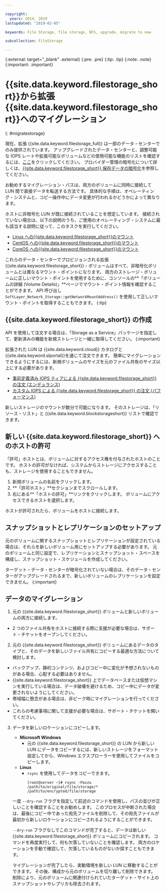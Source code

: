 ```yaml
---

copyright:
  years: 2014, 2019
lastupdated: "2019-02-05"

keywords: File Storage, file storage, NFS, upgrade, migrate to new

subcollection: FileStorage

---
```

{:external: target="_blank" .external}
{:pre: .pre}
{:tip: .tip}
{:note: .note}
{:important: .important}

# {{site.data.keyword.filestorage_short}}から拡張{{site.data.keyword.filestorage_short}}へのマイグレーション
{: #migratestorage}

現在、拡張 {{site.data.keyword.filestorage_full}} は一部のデータ・センターでのみ提供されています。 アップグレードされたデータ・センターと、調整可能な IOPS レートや拡張可能なボリュームなどの使用可能な機能のリストを確認するには、[ここ](/docs/infrastructure/FileStorage?topic=FileStorage-news)をクリックしてください。 プロバイダー管理の暗号化について詳しくは、[{{site.data.keyword.filestorage_short}} 保存データの暗号化](/docs/infrastructure/FileStorage?topic=FileStorage-encryption)を参照してください。

お勧めするマイグレーション・パスは、両方のボリュームに同時に接続して LUN 間で直接データを転送する方法です。 具体的な手順は、オペレーティング・システムと、コピー操作中にデータ変更が行われるかどうかによって異なります。

ホストに非暗号化 LUN が既に接続されていることを想定しています。 接続されていない場合は、以下の説明のうち、ご使用のオペレーティング・システムに最も該当する説明に従って、このタスクを実行してください。

- [Linux への{{site.data.keyword.filestorage_short}}のマウント](/docs/infrastructure/FileStorage?topic=FileStorage-mountingLinux)
- [CentOS への{{site.data.keyword.filestorage_short}}のマウント](/docs/infrastructure/FileStorage?topic=FileStorage-mountingCentOS)
- [CoreOS への{{site.data.keyword.filestorage_short}}のマウント](/docs/infrastructure/FileStorage?topic=FileStorage-mountingCoreOS)

これらのデータ・センターでプロビジョンされる拡張{{site.data.keyword.filestorage_short}}・ボリュームはすべて、非暗号化ボリュームとは異なるマウント・ポイントになります。 両方のストレージ・ボリュームに正しいマウント・ポイントを使用するために、コンソールの**「ボリュームの詳細 (Volume Details)」**ページでマウント・ポイント情報を確認することができます。 API 呼び出し `SoftLayer_Network_Storage::getNetworkMountAddress()` を使用して正しいマウント・ポイントを取得することもできます。
{:tip}


## {{site.data.keyword.filestorage_short}} の作成

API を使用して注文する場合は、「Storage as a Service」パッケージを指定して、更新済みの機能を新規ストレージと一緒に取得してください。
{:important}

拡張された LUN は {{site.data.keyword.cloud}} カタログと {{site.data.keyword.slportal}}を通じて注文できます。 簡単にマイグレーションできるようにするには、新規ボリュームのサイズを元のファイル共有のサイズ以上にする必要があります。

- [事前定義済み IOPS ティアによる {{site.data.keyword.filestorage_short}} の注文 (エンデュランス)](/docs/infrastructure/FileStorage?topic=FileStorage-orderingConsole#endurance)
- [カスタム IOPS による {{site.data.keyword.filestorage_short}} の注文 (パフォーマンス)](/docs/infrastructure/FileStorage?topic=FileStorage-orderingConsole#performance)

新しいストレージのマウントが数分で可能になります。 そのストレージは、「リソース・リスト」と {{site.data.keyword.blockstorageshort}} リストで確認できます。


## 新しい {{site.data.keyword.filestorage_short}} へのホストの許可

「許可」ホストとは、ボリュームに対するアクセス権を付与されたホストのことです。 ホストの許可がなければ、システムからストレージにアクセスすることも、ストレージを使用することもできません。

1. 新規ボリュームの名前をクリックします。
2. **「許可ホスト」**セクションまでスクロールします。
3. 右にある**「ホストの許可」**リンクをクリックします。 ボリュームにアクセスできるホストを選択します。

ホストが許可されたら、ボリュームをホストに接続します。


## スナップショットとレプリケーションのセットアップ

元のボリュームに関するスナップショットとレプリケーションが設定されている場合は、それらを新しいボリューム用にセットアップする必要があります。 元のボリュームと同じ設定で、レプリケーションとスナップショット・スペースを構成し、スナップショット・スケジュールを作成してください。

ターゲット・データ・センターが暗号化されていない場合は、そのデータ・センターがアップグレードされるまで、新しいボリュームのレプリケーションを設定できません。
{:important}


## データのマイグレーション

1. 元の {{site.data.keyword.filestorage_short}} ボリュームと新しいボリュームの両方に接続します。
  - 2 つのファイル共有をホストに接続する際に支援が必要な場合は、サポート・チケットをオープンしてください。

2. 元の {{site.data.keyword.filestorage_short}} ボリュームにあるデータのタイプと、そのデータを新しいファイル共有にコピーする最適な方法について検討します。
  - バックアップ、静的コンテンツ、およびコピー中に変化が予想されないものがある場合、心配する必要はありません。
  - {{site.data.keyword.filestorage_short}} 上でデータベースまたは仮想マシンを実行している場合は、データ破壊を避けるため、コピー中にデータが変更されないようにしてください。
  - 帯域幅に懸念がある場合は、非ピーク時にマイグレーションを行ってください。
  - これらの考慮事項に関して支援が必要な場合は、サポート・チケットを開いてください。

3. データを新しいロケーションにコピーします。
   - **Microsoft Windows**
     - 元の {{site.data.keyword.filestorage_short}} の LUN から新しい LUN にデータをコピーするには、新しいストレージをフォーマット設定してから、Windows エクスプローラーを使用してファイルをコピーします。
   - **Linux**
     - `rsync` を使用してデータをコピーできます。
       ```
       [root@server ~]# rsync -Pavzu /path/to/original/file/storage/* /path/to/encrypted/file/storage
       ```

   一度 `--dry-run` フラグを指定して前述のコマンドを使用し、パスの並びが正しいことを確認することをお勧めします。 このプロセスが中断された場合は、最後にコピー中であった宛先ファイルを削除して、その宛先ファイルが最初から新しいロケーションにコピーされるようにすることができます。

   `--dry-run` フラグなしでこのコマンドが完了すると、データは新しい {{site.data.keyword.filestorage_short}} ボリュームにコピーされます。 コマンドを再度実行して、何も欠落していないことを確認します。 両方のロケーションを手動で確認して、欠落しているものがないか探すこともできます。

   マイグレーションが完了したら、実動環境を新しい LUN に移動することができます。 その後、構成から元のボリュームを切り離して削除できます。 削除により、元のボリュームに関連付けられていたターゲット・サイト上のスナップショットやレプリカも除去されます。
